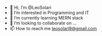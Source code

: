 - 👋 Hi, I’m @LeoSolari
- 👀 I’m interested in Programming and IT
- 🌱 I’m currently learning MERN stack
- 💞️ I’m looking to collaborate on ...
- 📫 How to reach me leosolari9@gmail.com

<!---
LeoSolari/LeoSolari is a ✨ special ✨ repository because its `README.md` (this file) appears on your GitHub profile.
You can click the Preview link to take a look at your changes.
--->
